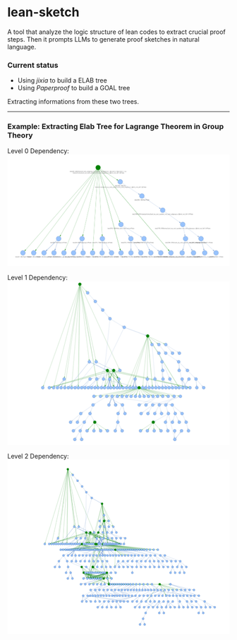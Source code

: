 # lean-sketch

A tool that analyze the logic structure of lean codes to extract crucial proof steps. Then it prompts LLMs to generate proof sketches in natural language.

### Current status
- Using *jixia* to build a ELAB tree      
- Using *Paperproof* to build a GOAL tree  

Extracting informations from these two trees.

---

### Example: Extracting Elab Tree for Lagrange Theorem in Group Theory
Level 0 Dependency:
![level-0](./ELAB/elab_examples/lagrange_1.png)

Level 1 Dependency:
![level-1](./ELAB/elab_examples/lagrange_2.png)

Level 2 Dependency:
![level-2](./ELAB/elab_examples/lagrange_3.png)
